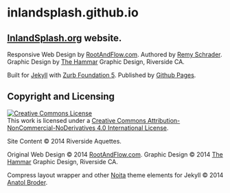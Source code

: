 inlandsplash.github.io
======================

## [InlandSplash.org][inspl] website.

Responsive Web Design by [RootAndFlow.com][rnf]. 
Authored by [Remy Schrader][remy].
Graphic Design by [The Hammar][hammar] Graphic Design, Riverside CA. 

Built for [Jekyll][jekyll] with [Zurb Foundation 5][foundation].
Published by [Github Pages][ghpages].

## Copyright and Licensing

<a rel="license" href="http://creativecommons.org/licenses/by-nc-nd/4.0/"><img alt="Creative Commons License" style="border-width:0" src="https://i.creativecommons.org/l/by-nc-nd/4.0/80x15.png" /></a><br />This work is licensed under a <a rel="license" href="http://creativecommons.org/licenses/by-nc-nd/4.0/">Creative Commons Attribution-NonCommercial-NoDerivatives 4.0 International License</a>.

Site Content &#169; 2014 Riverside Aquettes.

Original Web Design &#169; 2014 [RootAndFlow.com][rnf].
Graphic Design &#169; 2014 [The Hammar][hammar] Graphic Design, Riverside CA. 

Compress layout wrapper and other [Noita][noita] theme elements for Jekyll &#169; 2014 [Anatol Broder][pen].

[inspl]: http://www.inlandsplash.org "InlandSplash.org"
[rnf]: http://www.rootandflow.com "RootAndFlow.com"
[remy]: http://github.com/remy-actual
[hammar]: http://www.thehammar.com/
[jekyll]: http://jekyllrb.com/ "Jekyll Static Site generator" 
[foundation]: http://foundation.zurb.com/ "Zurb Foundation"
[ghpages]: http://pages.github.com/
[noita]: https://github.com/penibelst/jekyll-noita "Noita"
[pen]: http://penibelst.de/ "Penibelst"
